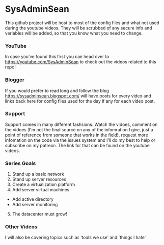 # SysAdminSean 
This github project will be host to most of the config files and what not used during the youtube videos.  They will be scrubbed of any secure info and variables will be added, so that you know what you need to change.

### YouTube
In case you've found this first you can head over to https://youtube.com/SysAdminSean to check out the videos related to this repo!

### Blogger
If you would prefer to read long and follow the blog https://sysadminsean.blogspot.com/ will have posts for every video and links back here for config files used for the day if any for each video post.

### Support
Support comes in many different fashsions.  Watch the vidoes, comment on the vidoes (I'm not the final source on any of the infomration I give, just a point of reference from someone that works in the field), request more infomation on the code via the issues system and I'll do my best to help or subscribe on my patreon.  The link for that can be found on the youtube videos.

### Series Goals
1. Stand up a basic network
2. Stand up server resources
3. Create a virtualization platform
4. Add server virtual machines
  * Add active directory
  * Add server monitoring
5. The datacenter must grow!
  
### Other Videos
I will also be covering topics such as 'tools we use' and 'things I hate'
